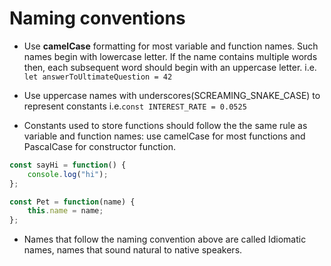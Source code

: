 # Naming conventions

- Use **camelCase** formatting for most variable and function names. Such names begin with lowercase letter. If the name contains multiple words then, each subsequent word should begin with an uppercase letter. i.e. `let answerToUltimateQuestion = 42`
- Use uppercase names with underscores(SCREAMING_SNAKE_CASE) to represent constants i.e.`const INTEREST_RATE = 0.0525`

- Constants used to store functions should follow the the same rule as variable and function names: use camelCase for most functions and PascalCase for constructor function.

```jsx
const sayHi = function() {
	console.log("hi");
};

const Pet = function(name) {
	this.name = name;
};
```

- Names that follow the naming convention above are called Idiomatic names, names that sound natural to native speakers.